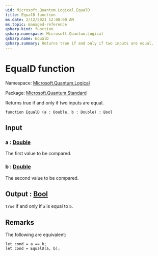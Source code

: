 ```yaml
---
uid: Microsoft.Quantum.Logical.EqualD
title: EqualD function
ms.date: 2/12/2021 12:00:00 AM
ms.topic: managed-reference
qsharp.kind: function
qsharp.namespace: Microsoft.Quantum.Logical
qsharp.name: EqualD
qsharp.summary: Returns true if and only if two inputs are equal.
---
```


# EqualD function

Namespace: [Microsoft.Quantum.Logical](xref:Microsoft.Quantum.Logical)

Package: [Microsoft.Quantum.Standard](https://nuget.org/packages/Microsoft.Quantum.Standard)


Returns true if and only if two inputs are equal.

```qsharp
function EqualD (a : Double, b : Double) : Bool
```


## Input

### a : [Double](xref:microsoft.quantum.lang-ref.double)

The first value to be compared.


### b : [Double](xref:microsoft.quantum.lang-ref.double)

The second value to be compared.



## Output : [Bool](xref:microsoft.quantum.lang-ref.bool)

`true` if and only if `a` is equal to `b`.

## Remarks

The following are equivalent:```qsharplet cond = a == b;let cond = EqualD(a, b);```